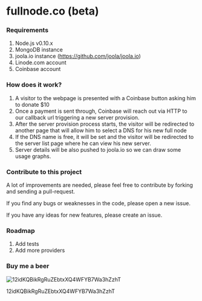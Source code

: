 # fullnode.co (beta)

### Requirements

1. Node.js v0.10.x
2. MongoDB instance
3. joola.io instance (https://github.com/joola/joola.io)
4. Linode.com account
5. Coinbase account

### How does it work?

1. A visitor to the webpage is presented with a Coinbase button asking him to donate $10
2. Once a payment is sent through, Coinbase will reach out via HTTP to our callback url triggering a new server provision.
3. After the server provision process starts, the visitor will be redirected to another page that will allow him to select a DNS for his new full node
4. If the DNS name is free, it will be set and the visitor will be redirected to the server list page where he can view his new server.
5. Server details will be also pushed to joola.io so we can draw some usage graphs.

### Contribute to this project

A lot of improvements are needed, please feel free to contribute by forking and sending a pull-request.

If you find any bugs or weaknesses in the code, please open a new issue.

If you have any ideas for new features, please create an issue.

### Roadmap

1. Add tests
2. Add more providers

### Buy me a beer

![12idKQBikRgRuZEbtxXQ4WFYB7Wa3hZzhT](http://i.imgur.com/HHQkm9t.png)

12idKQBikRgRuZEbtxXQ4WFYB7Wa3hZzhT
